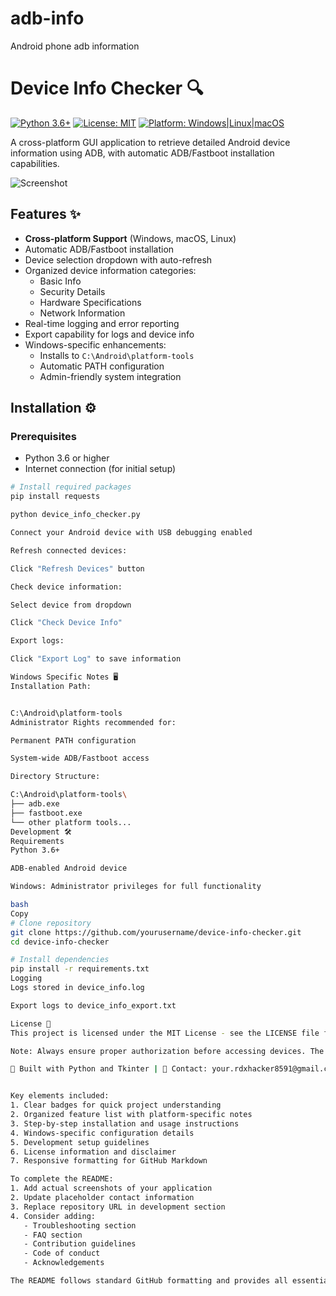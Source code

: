 # adb-info
 Android phone adb information
# Device Info Checker 🔍

[![Python 3.6+](https://img.shields.io/badge/python-3.6%2B-blue.svg)](https://www.python.org/downloads/)
[![License: MIT](https://img.shields.io/badge/License-MIT-yellow.svg)](https://opensource.org/licenses/MIT)
[![Platform: Windows|Linux|macOS](https://img.shields.io/badge/platform-Windows%20|%20Linux%20|%20macOS-lightgrey.svg)](https://www.android.com/)

A cross-platform GUI application to retrieve detailed Android device information using ADB, with automatic ADB/Fastboot installation capabilities.

![Screenshot](![image](https://github.com/user-attachments/assets/40f30877-7446-4387-a428-88c5a2e58360)
) <!-- Add actual screenshot later -->

## Features ✨

- **Cross-platform Support** (Windows, macOS, Linux)
- Automatic ADB/Fastboot installation
- Device selection dropdown with auto-refresh
- Organized device information categories:
  - Basic Info
  - Security Details
  - Hardware Specifications
  - Network Information
- Real-time logging and error reporting
- Export capability for logs and device info
- Windows-specific enhancements:
  - Installs to `C:\Android\platform-tools`
  - Automatic PATH configuration
  - Admin-friendly system integration

## Installation ⚙️

### Prerequisites
- Python 3.6 or higher
- Internet connection (for initial setup)

```bash
# Install required packages
pip install requests

python device_info_checker.py

Connect your Android device with USB debugging enabled

Refresh connected devices:

Click "Refresh Devices" button

Check device information:

Select device from dropdown

Click "Check Device Info"

Export logs:

Click "Export Log" to save information

Windows Specific Notes 🖥️
Installation Path:


C:\Android\platform-tools
Administrator Rights recommended for:

Permanent PATH configuration

System-wide ADB/Fastboot access

Directory Structure:

C:\Android\platform-tools\
├── adb.exe
├── fastboot.exe
└── other platform tools...
Development 🛠️
Requirements
Python 3.6+

ADB-enabled Android device

Windows: Administrator privileges for full functionality

bash
Copy
# Clone repository
git clone https://github.com/yourusername/device-info-checker.git
cd device-info-checker

# Install dependencies
pip install -r requirements.txt
Logging
Logs stored in device_info.log

Export logs to device_info_export.txt

License 📄
This project is licensed under the MIT License - see the LICENSE file for details.

Note: Always ensure proper authorization before accessing devices. The developers are not responsible for any device configuration changes made using this tool.

🔧 Built with Python and Tkinter | 📧 Contact: your.rdxhacker8591@gmail.com


Key elements included:
1. Clear badges for quick project understanding
2. Organized feature list with platform-specific notes
3. Step-by-step installation and usage instructions
4. Windows-specific configuration details
5. Development setup guidelines
6. License information and disclaimer
7. Responsive formatting for GitHub Markdown

To complete the README:
1. Add actual screenshots of your application
2. Update placeholder contact information
3. Replace repository URL in development section
4. Consider adding:
   - Troubleshooting section
   - FAQ section
   - Contribution guidelines
   - Code of conduct
   - Acknowledgements

The README follows standard GitHub formatting and provides all essential information while maintaining readability.
